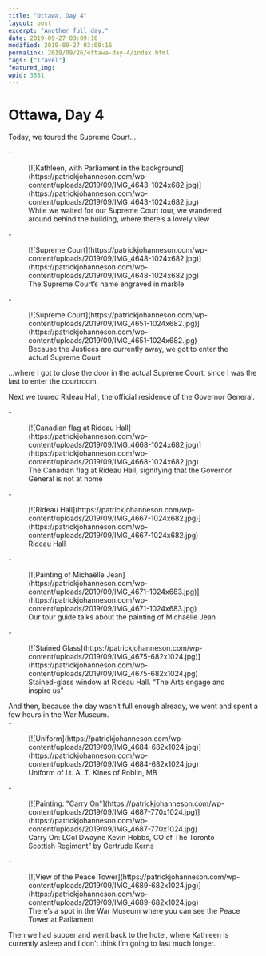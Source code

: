 ```yaml
---
title: "Ottawa, Day 4"
layout: post
excerpt: "Another full day."
date: 2019-09-27 03:09:16
modified: 2019-09-27 03:09:16
permalink: 2019/09/26/ottawa-day-4/index.html
tags: ["Travel"]
featured_img: 
wpid: 3581
---
```


# Ottawa, Day 4

Today, we toured the Supreme Court…

<div class="wp-block-blockgallery-masonry"><div class="blockgallery has-no-alignment has-caption-style-dark has-gutter">- <figure class="blockgallery--figure">[![Kathleen, with Parliament in the background](https://patrickjohanneson.com/wp-content/uploads/2019/09/IMG_4643-1024x682.jpg)](https://patrickjohanneson.com/wp-content/uploads/2019/09/IMG_4643-1024x682.jpg)<figcaption class="blockgallery--caption">While we waited for our Supreme Court tour, we wandered around behind the building, where there’s a lovely view</figcaption></figure>
- <figure class="blockgallery--figure">[![Supreme Court](https://patrickjohanneson.com/wp-content/uploads/2019/09/IMG_4648-1024x682.jpg)](https://patrickjohanneson.com/wp-content/uploads/2019/09/IMG_4648-1024x682.jpg)<figcaption class="blockgallery--caption">The Supreme Court’s name engraved in marble</figcaption></figure>
- <figure class="blockgallery--figure">[![Supreme Court](https://patrickjohanneson.com/wp-content/uploads/2019/09/IMG_4651-1024x682.jpg)](https://patrickjohanneson.com/wp-content/uploads/2019/09/IMG_4651-1024x682.jpg)<figcaption class="blockgallery--caption">Because the Justices are currently away, we got to enter the actual Supreme Court</figcaption></figure>

</div></div>…where I got to close the door in the actual Supreme Court, since I was the last to enter the courtroom.

Next we toured Rideau Hall, the official residence of the Governor General.

<div class="wp-block-blockgallery-masonry"><div class="blockgallery has-no-alignment has-caption-style-dark has-gutter">- <figure class="blockgallery--figure">[![Canadian flag at Rideau Hall](https://patrickjohanneson.com/wp-content/uploads/2019/09/IMG_4668-1024x682.jpg)](https://patrickjohanneson.com/wp-content/uploads/2019/09/IMG_4668-1024x682.jpg)<figcaption class="blockgallery--caption">The Canadian flag at Rideau Hall, signifying that the Governor General is not at home</figcaption></figure>
- <figure class="blockgallery--figure">[![Rideau Hall](https://patrickjohanneson.com/wp-content/uploads/2019/09/IMG_4667-1024x682.jpg)](https://patrickjohanneson.com/wp-content/uploads/2019/09/IMG_4667-1024x682.jpg)<figcaption class="blockgallery--caption">Rideau Hall</figcaption></figure>
- <figure class="blockgallery--figure">[![Painting of Michaëlle Jean](https://patrickjohanneson.com/wp-content/uploads/2019/09/IMG_4671-1024x683.jpg)](https://patrickjohanneson.com/wp-content/uploads/2019/09/IMG_4671-1024x683.jpg)<figcaption class="blockgallery--caption">Our tour guide talks about the painting of Michaëlle Jean</figcaption></figure>
- <figure class="blockgallery--figure">[![Stained Glass](https://patrickjohanneson.com/wp-content/uploads/2019/09/IMG_4675-682x1024.jpg)](https://patrickjohanneson.com/wp-content/uploads/2019/09/IMG_4675-682x1024.jpg)<figcaption class="blockgallery--caption">Stained-glass window at Rideau Hall. “The Arts engage and inspire us”</figcaption></figure>

</div></div>And then, because the day wasn’t full enough already, we went and spent a few hours in the War Museum.

<div class="wp-block-blockgallery-masonry"><div class="blockgallery has-no-alignment has-caption-style-dark has-gutter">- <figure class="blockgallery--figure">[![Uniform](https://patrickjohanneson.com/wp-content/uploads/2019/09/IMG_4684-682x1024.jpg)](https://patrickjohanneson.com/wp-content/uploads/2019/09/IMG_4684-682x1024.jpg)<figcaption class="blockgallery--caption">Uniform of Lt. A. T. Kines of Roblin, MB</figcaption></figure>
- <figure class="blockgallery--figure">[![Painting: "Carry On"](https://patrickjohanneson.com/wp-content/uploads/2019/09/IMG_4687-770x1024.jpg)](https://patrickjohanneson.com/wp-content/uploads/2019/09/IMG_4687-770x1024.jpg)<figcaption class="blockgallery--caption">Carry On: LCol Dwayne Kevin Hobbs, CO of The Toronto Scottish Regiment” by Gertrude Kerns</figcaption></figure>
- <figure class="blockgallery--figure">[![View of the Peace Tower](https://patrickjohanneson.com/wp-content/uploads/2019/09/IMG_4689-682x1024.jpg)](https://patrickjohanneson.com/wp-content/uploads/2019/09/IMG_4689-682x1024.jpg)<figcaption class="blockgallery--caption">There’s a spot in the War Museum where you can see the Peace Tower at Parliament</figcaption></figure>

</div></div>Then we had supper and went back to the hotel, where Kathleen is currently asleep and I don’t think I’m going to last much longer.